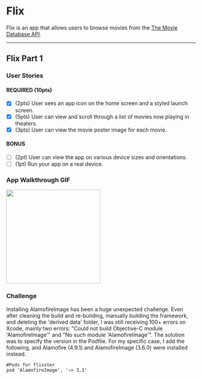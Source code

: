 # Flix

Flix is an app that allows users to browse movies from the [The Movie Database API](http://docs.themoviedb.apiary.io/#).

---

## Flix Part 1

### User Stories

#### REQUIRED (10pts)
- [x] (2pts) User sees an app icon on the home screen and a styled launch screen.
- [x] (5pts) User can view and scroll through a list of movies now playing in theaters.
- [x] (3pts) User can view the movie poster image for each movie.

#### BONUS
- [ ] (2pt) User can view the app on various device sizes and orientations.
- [ ] (1pt) Run your app on a real device.

### App Walkthrough GIF
<img src="https://recordit.co/atMrATKQzW.gif" width=250><br>

### Challenge
Installing AlamofireImage has been a huge unexpected challenge. 
Even after cleaning the build and re-building, manually building the framework, 
and deleting the 'derived data' folder, I was still receiving 100+ errors on Xcode, 
mainly two errors: "Could not build Objective-C module 'AlamofireImage'" and 
"No such module 'AlamofireImage'". 
The solution was to specify the version in the Podfile. For my specific case, I add the following, 
and Alamofire (4.9.1) and AlamofireImage (3.6.0) were installed instead.  
```
#Pods for flixster
pod 'AlamofireImage', '~> 3.1'
```
